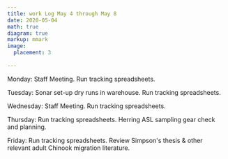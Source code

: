 ```yaml
---
title: work Log May 4 through May 8
date: 2020-05-04
math: true
diagram: true
markup: mmark
image:
  placement: 3
  
---
```


Monday: Staff Meeting. Run tracking spreadsheets.

Tuesday: Sonar set-up dry runs in warehouse. Run tracking spreadsheets.

Wednesday: Staff Meeting. Run tracking spreadsheets.

Thursday: Run tracking spreadsheets. Herring ASL sampling gear check and planning.

Friday: Run tracking spreadsheets. Review Simpson's thesis & other relevant adult Chinook migration literature.

